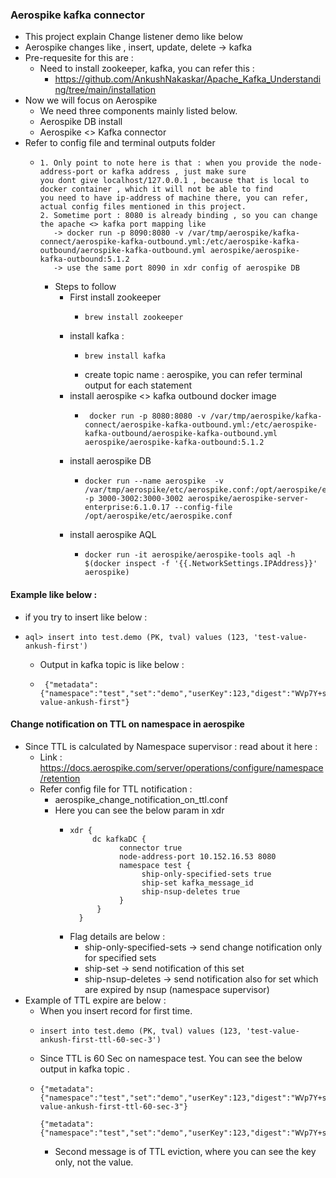 ### Aerospike kafka connector
* This project explain Change listener demo like below
* Aerospike changes like , insert, update, delete -> kafka
* Pre-requesite for this are : 
  * Need to install zookeeper, kafka, you can refer this : 
    * https://github.com/AnkushNakaskar/Apache_Kafka_Understanding/tree/main/installation
* Now we will focus on Aerospike
  * We need three components mainly listed below.
  * Aerospike DB install
  * Aerospike <> Kafka connector
* Refer to config file and terminal outputs folder
  * ```
    1. Only point to note here is that : when you provide the node-address-port or kafka address , just make sure
    you dont give localhost/127.0.0.1 , because that is local to docker container , which it will not be able to find 
    you need to have ip-address of machine there, you can refer, actual config files mentioned in this project.
    2. Sometime port : 8080 is already binding , so you can change the apache <> kafka port mapping like 
       -> docker run -p 8090:8080 -v /var/tmp/aerospike/kafka-connect/aerospike-kafka-outbound.yml:/etc/aerospike-kafka-outbound/aerospike-kafka-outbound.yml aerospike/aerospike-kafka-outbound:5.1.2
       -> use the same port 8090 in xdr config of aerospike DB  
    ```  
      * Steps to follow
        * First install zookeeper
          * ``` 
            brew install zookeeper
        * install kafka :
          * ```
            brew install kafka
      
          * create topic name : aerospike, you can refer terminal output for each statement
        * install aerospike <> kafka outbound docker image
          * ```
             docker run -p 8080:8080 -v /var/tmp/aerospike/kafka-connect/aerospike-kafka-outbound.yml:/etc/aerospike-kafka-outbound/aerospike-kafka-outbound.yml aerospike/aerospike-kafka-outbound:5.1.2  
        * install aerospike DB
          * ```
            docker run --name aerospike  -v /var/tmp/aerospike/etc/aerospike.conf:/opt/aerospike/etc/aerospike.conf  -p 3000-3002:3000-3002 aerospike/aerospike-server-enterprise:6.1.0.17 --config-file /opt/aerospike/etc/aerospike.conf
            ```
        * install aerospike AQL
          * ``` 
            docker run -it aerospike/aerospike-tools aql -h  $(docker inspect -f '{{.NetworkSettings.IPAddress}}' aerospike)

#### Example like below :  
  * if you try to insert like below :
  * ``` 
    aql> insert into test.demo (PK, tval) values (123, 'test-value-ankush-first') 
    ```
    * Output in kafka topic is like below :
    * ``` 
       {"metadata":{"namespace":"test","set":"demo","userKey":123,"digest":"WVp7Y+sYXb69hCVTpEgCsaMOwVk=","msg":"write","gen":1,"lut":1698586936461,"exp":1701178936},"tval":"test-value-ankush-first"}  
      ```
      
#### Change notification on TTL on namespace in aerospike
* Since TTL is calculated by Namespace supervisor : read about it here :
  * Link : https://docs.aerospike.com/server/operations/configure/namespace/retention
  * Refer config file for TTL notification : 
    * aerospike_change_notification_on_ttl.conf
    * Here you can see the below param in xdr
      * ```
        xdr {
             dc kafkaDC {
                   connector true
                   node-address-port 10.152.16.53 8080
                   namespace test {
                        ship-only-specified-sets true
                        ship-set kafka_message_id
                        ship-nsup-deletes true
                   }
              }
          }
        ```
      * Flag details are below :
        * ship-only-specified-sets -> send change notification only for specified sets
        * ship-set -> send notification of this set
        * ship-nsup-deletes -> send notification also for set which are expired by nsup (namespace supervisor)
* Example of TTL expire are below :
  * When you insert record for first time.
  * ``` 
    insert into test.demo (PK, tval) values (123, 'test-value-ankush-first-ttl-60-sec-3')
    ```
  * Since TTL is 60 Sec on namespace test. You can see the below output in kafka topic .
  * ```
    {"metadata":{"namespace":"test","set":"demo","userKey":123,"digest":"WVp7Y+sYXb69hCVTpEgCsaMOwVk=","msg":"write","gen":1,"lut":1698643762073,"exp":1698643822},"tval":"test-value-ankush-first-ttl-60-sec-3"}

    {"metadata":{"namespace":"test","set":"demo","userKey":123,"digest":"WVp7Y+sYXb69hCVTpEgCsaMOwVk=","msg":"delete","gen":2,"lut":1698643829757}}
    ```
    * Second message is of TTL eviction, where you can see the key only, not the value.   
